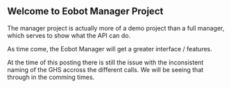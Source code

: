 ## Welcome to Eobot Manager Project

The manager project is actually more of a demo project than a full manager, which serves to show what the API can do.

As time come, the Eobot Manager will get a greater interface / features.

At the time of this posting there is still the issue with the inconsistent naming of the GHS accross the different calls. We will be seeing that through in the comming times.
